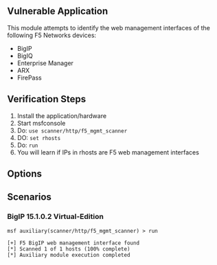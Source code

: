## Vulnerable Application

This module attempts to identify the web management interfaces of the following F5 Networks devices:

 * BigIP
 * BigIQ
 * Enterprise Manager
 * ARX
 * FirePass

## Verification Steps

  1. Install the application/hardware
  2. Start msfconsole
  3. Do: ```use scanner/http/f5_mgmt_scanner```
  4. DO: ```set rhosts```
  5. Do: ```run```
  6. You will learn if IPs in rhosts are F5 web management interfaces

## Options

## Scenarios

### BigIP 15.1.0.2 Virtual-Edition

  ```
  msf auxiliary(scanner/http/f5_mgmt_scanner) > run
  
  [+] F5 BigIP web management interface found
  [*] Scanned 1 of 1 hosts (100% complete)
  [*] Auxiliary module execution completed
  ```
